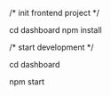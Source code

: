 
/* init frontend project */

cd dashboard
npm install


/* start development */

cd dashboard

npm start

